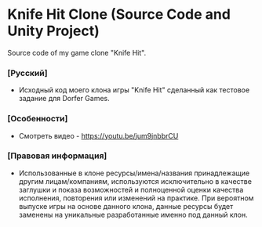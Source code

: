 # Knife Hit Clone (Source Code and Unity Project)
Source code of my game clone "Knife Hit".

### [Русский]
- Исходный код моего клона игры "Knife Hit" сделанный как тестовое задание для Dorfer Games.

### [Особенности]
- Смотреть видео - https://youtu.be/jum9jnbbrCU

### [Правовая информация]
- Использованные в клоне ресурсы/имена/названия принадлежащие другим лицам/компаниям, используются исключительно в качестве заглушки и показа возможностей и полноценной оценки качества исполнения, повторения или изменений на практике. При вероятном выпуске игры на основе данного клона, данные ресурсы будет заменены на уникальные разработанные именно под данный клон.
